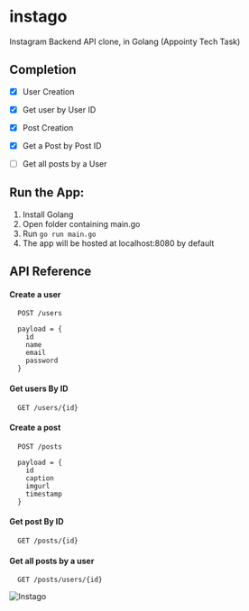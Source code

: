 # instago
Instagram Backend API clone, in Golang
(Appointy Tech Task)

## Completion
- [x] User Creation
- [x] Get user by User ID
- [x] Post Creation
- [x] Get a Post by Post ID
- [ ] Get all posts by a User


## Run the App:
1. Install Golang
2. Open folder containing main.go
3. Run `go run main.go`
4. The app will be hosted at localhost:8080 by default

## API Reference

#### Create a user
```http
  POST /users
  
  payload = {
    id
    name
    email
    password
  }
```

#### Get users By ID 

```http
  GET /users/{id}
```
#### Create a post

```http
  POST /posts
  
  payload = {
    id
    caption
    imgurl
    timestamp
  }
```
#### Get post By ID 

```http
  GET /posts/{id}
```
#### Get all posts by a user

```http
  GET /posts/users/{id}
```

![Instago](https://user-images.githubusercontent.com/42074408/136666072-f06dbb02-cb1e-4b6a-bb67-c0bef47fb27d.png)


